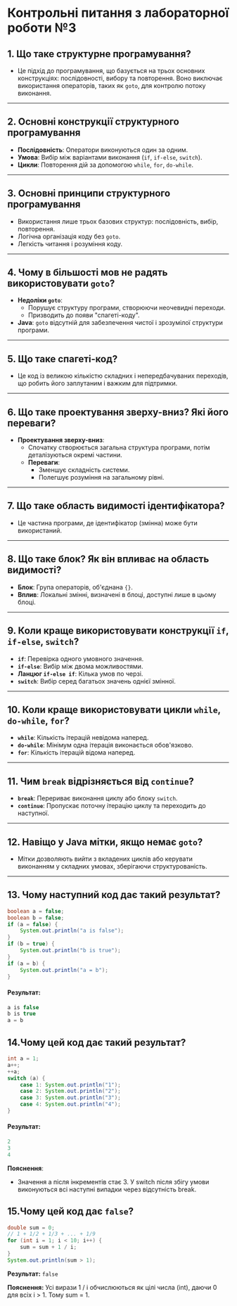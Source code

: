 # Контрольні питання з лабораторної роботи №3

## 1. Що таке структурне програмування?
- Це підхід до програмування, що базується на трьох основних конструкціях: послідовності, вибору та повторення. Воно виключає використання операторів, таких як `goto`, для контролю потоку виконання.

---

## 2. Основні конструкції структурного програмування
- **Послідовність**: Оператори виконуються один за одним.
- **Умова**: Вибір між варіантами виконання (`if`, `if-else`, `switch`).
- **Цикли**: Повторення дій за допомогою `while`, `for`, `do-while`.

---

## 3. Основні принципи структурного програмування
- Використання лише трьох базових структур: послідовність, вибір, повторення.
- Логічна організація коду без `goto`.
- Легкість читання і розуміння коду.

---

## 4. Чому в більшості мов не радять використовувати `goto`?
- **Недоліки `goto`**:
  - Порушує структуру програми, створюючи неочевидні переходи.
  - Призводить до появи "спагеті-коду".
- **Java**: `goto` відсутній для забезпечення чистої і зрозумілої структури програми.

---

## 5. Що таке спагеті-код?
- Це код із великою кількістю складних і непередбачуваних переходів, що робить його заплутаним і важким для підтримки.

---

## 6. Що таке проектування зверху-вниз? Які його переваги?
- **Проектування зверху-вниз**:
  - Спочатку створюється загальна структура програми, потім деталізуються окремі частини.
  - **Переваги**:
    - Зменшує складність системи.
    - Полегшує розуміння на загальному рівні.

---

## 7. Що таке область видимості ідентифікатора?
- Це частина програми, де ідентифікатор (змінна) може бути використаний.

---

## 8. Що таке блок? Як він впливає на область видимості?
- **Блок**: Група операторів, об'єднана `{}`.
- **Вплив**: Локальні змінні, визначені в блоці, доступні лише в цьому блоці.

---

## 9. Коли краще використовувати конструкції `if`, `if-else`, `switch`?
- **`if`**: Перевірка одного умовного значення.
- **`if-else`**: Вибір між двома можливостями.
- **Ланцюг `if-else if`**: Кілька умов по черзі.
- **`switch`**: Вибір серед багатьох значень однієї змінної.

---

## 10. Коли краще використовувати цикли `while`, `do-while`, `for`?
- **`while`**: Кількість ітерацій невідома наперед.
- **`do-while`**: Мінімум одна ітерація виконається обов'язково.
- **`for`**: Кількість ітерацій відома наперед.

---

## 11. Чим `break` відрізняється від `continue`?
- **`break`**: Перериває виконання циклу або блоку `switch`.
- **`continue`**: Пропускає поточну ітерацію циклу та переходить до наступної.

---

## 12. Навіщо у Java мітки, якщо немає `goto`?
- Мітки дозволяють вийти з вкладених циклів або керувати виконанням у складних умовах, зберігаючи структурованість.

---

## 13. Чому наступний код дає такий результат?
```java
boolean a = false;
boolean b = false;
if (a = false) {
    System.out.println("a is false");
}
if (b = true) {
    System.out.println("b is true");
}
if (a = b) {
    System.out.println("a = b");
}
```
#### Результат:
```java
a is false
b is true
a = b
```
## 14.Чому цей код дає такий результат?

```java
int a = 1;
a++;
++a;
switch (a) {
    case 1: System.out.println("1");
    case 2: System.out.println("2");
    case 3: System.out.println("3");
    case 4: System.out.println("4");
}
```
#### Результат:
```java
2
3
4
```
**Пояснення**: 
- Значення a після інкрементів стає 3. У switch після збігу умови виконуються всі наступні випадки через відсутність break.

##  15.Чому цей код дає `false`?
```java
double sum = 0;
// 1 + 1/2 + 1/3 + ... + 1/9
for (int i = 1; i < 10; i++) {
    sum = sum + 1 / i;
}
System.out.println(sum > 1);
```

**Результат:** `false`

**Пояснення:** Усі вирази 1 / i обчислюються як цілі числа (int), даючи 0 для всіх i > 1. Тому sum = 1.